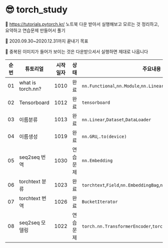 # 😎 torch_study


🍕 https://tutorials.pytorch.kr/ 노트북 다운 받아서 실행해보고 모르는 것 정리하고, 요약하고 연습문제 만들어서 풀기 

🍔 2020.09.30~2020.12.31까지 끝내기 목표

🥗 중복된 이미지가 들어가 보이는 것은 다운받으셔서 실행하면 제대로 나옵니다

|순번|튜토리얼|시작일자|상태|주요내용|링크|
|:--:|----|:---:|:----:|----|----|
|01|what is torch.nn?|1010|완료|`nn.Functional`,`nn.Module`,`nn.Linear`,`optim`|https://tutorials.pytorch.kr/beginner/nn_tutorial.html|
|02|Tensorboard|1012|완료|`tensorboard`|https://tutorials.pytorch.kr/intermediate/tensorboard_tutorial.html|
|03|이름분류|1013|완료|`nn.Linear`,`Dataset`,`DataLoader`|https://tutorials.pytorch.kr/intermediate/char_rnn_classification_tutorial.html|
|04|이름생성|1019|완료|`nn.GRU`,`.to(device)`|https://tutorials.pytorch.kr/intermediate/char_rnn_generation_tutorial.html|
|05|seq2seq 번역|1030|연습문제|`nn.Embedding`|https://tutorials.pytorch.kr/intermediate/seq2seq_translation_tutorial.html|
|06|torchtext 분류|1023|완료|`torchtext`,`Field`,`nn.EmbeddingBag`,`ngrams_iterator`|https://tutorials.pytorch.kr/beginner/text_sentiment_ngrams_tutorial.html|
|07|torchtext 번역|1026|완료|`BucketIterator`|https://tutorials.pytorch.kr/beginner/torchtext_translation_tutorial.html|
|08|seq2seq 모델링|1022|연습문제|`torch.nn.TransformerEncoder`,`torch.nn.TransformerDecoder`|https://tutorials.pytorch.kr/beginner/transformer_tutorial.html|

